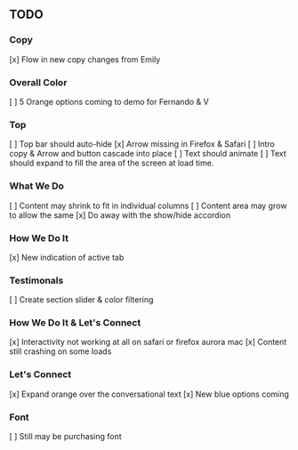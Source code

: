 ## TODO ##

### Copy ###

[x] Flow in new copy changes from Emily

### Overall Color ###

[ ] 5 Orange options coming to demo for Fernando & V

### Top ###

[ ] Top bar should auto-hide
[x] Arrow missing in Firefox & Safari
[ ] Intro copy & Arrow and button cascade into place
[ ] Text should animate
[ ] Text should expand to fill the area of the screen at load time.

### What We Do ###

[ ] Content may shrink to fit in individual columns
[ ] Content area may grow to allow the same
[x] Do away with the show/hide accordion

### How We Do It ###

[x] New indication of active tab

### Testimonals ###

[ ] Create section slider & color filtering

### How We Do It & Let's Connect ###

[x] Interactivity not working at all on safari or firefox aurora mac
[x] Content still crashing on some loads

### Let's Connect ###

[x] Expand orange over the conversational text
[x] New blue options coming

### Font ###

[ ] Still may be purchasing font
